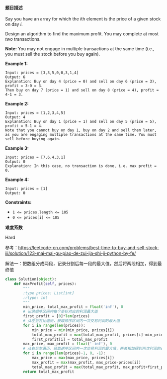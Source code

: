 #### **题目描述**

Say you have an array for which the *i*th element is the price of a given stock on day *i*.

Design an algorithm to find the maximum profit. You may complete at most *two* transactions.

**Note:** You may not engage in multiple transactions at the same time (i.e., you must sell the stock before you buy again).

 

**Example 1:**

```
Input: prices = [3,3,5,0,0,3,1,4]
Output: 6
Explanation: Buy on day 4 (price = 0) and sell on day 6 (price = 3), profit = 3-0 = 3.
Then buy on day 7 (price = 1) and sell on day 8 (price = 4), profit = 4-1 = 3.
```

**Example 2:**

```
Input: prices = [1,2,3,4,5]
Output: 4
Explanation: Buy on day 1 (price = 1) and sell on day 5 (price = 5), profit = 5-1 = 4.
Note that you cannot buy on day 1, buy on day 2 and sell them later, as you are engaging multiple transactions at the same time. You must sell before buying again.
```

**Example 3:**

```
Input: prices = [7,6,4,3,1]
Output: 0
Explanation: In this case, no transaction is done, i.e. max profit = 0.
```

**Example 4:**

```
Input: prices = [1]
Output: 0
```

 

**Constraints:**

- `1 <= prices.length <= 105`
- `0 <= prices[i] <= 105`

**难度系数**    

Hard

参考：https://leetcode-cn.com/problems/best-time-to-buy-and-sell-stock-iii/solution/123-mai-mai-gu-piao-de-zui-jia-shi-ji-python-by-fe/

解法一：把数组分成两段，记录分割后每一段的最大值，然后将两段相加，得到最终值

```python
class Solution(object):
    def maxProfit(self, prices):
        """
        :type prices: List[int]
        :rtype: int
        """
        min_price, total_max_profit = float('inf'), 0
        # 记录顺序区间内每个坐标对应的利润最大值
        first_profit = [0]*len(prices)
        # 从左至右比遍历，获取顺序区间内一次交易利润的最大值
        for i in range(len(prices)):
            min_price = min(min_price, prices[i])
            total_max_profit = max(total_max_profit, prices[i]-min_price)
            first_profit[i] = total_max_profit
        max_price, max_profit = float('-inf'), 0
        # 从右至左遍历，获取逆序区间内一次交易利润的最大值，两者相加得到两次利润的最大值
        for i in range(len(prices)-1, 0, -1):
            max_price = max(max_price, prices[i])
            max_profit = max(max_profit, max_price-prices[i])
            total_max_profit = max(total_max_profit, max_profit+first_profit[i-1])
        return total_max_profit

```

